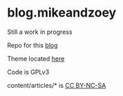 # blog.mikeandzoey

Still a work in progress

Repo for this [blog](http://blog.mikeandzoey.com)

Theme located [here](https://github.com/mikemhenry/materialistic-pelican)

Code is GPLv3

content/articles/* is [CC BY-NC-SA](http://creativecommons.org/licenses/by-nc-sa/4.0/)

